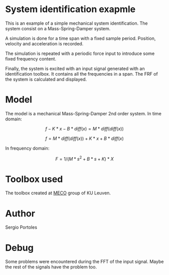 
# System identification exapmle

This is an example of a simple mechanical system identification. The system
consist on a Mass-Spring-Damper system.

A simulation is done for a time span with a fixed sample period.
Position, velocity and acceleration is recorded.

The simulation is repeated with a periodic force input to introduce some
fixed frequency content.

Finally, the system is excited with an input signal generated with an
identification toolbox. It contains all the frequencies in a span.
The FRF of the system is calculated and displayed.

# Model

The model is a mechanical Mass-Spring-Damper 2nd order system.
In time domain:

$$f - K*x -B*diff(x) = M*diff(diff(x))$$

$$f = M*diff(diff(x)) + K*x + B*diff(x)$$

In frequency domain:

$$F = 1/(M*s^2+B*s+K) * X$$

# Toolbox used

The toolbox created at [MECO][meco-group] group of KU Leuven.

# Author

Sergio Portoles

# Debug

Some problems were encountered during the FFT of the input signal.
Maybe the rest of the signals have the problem too.

[meco-group]: https://www.mech.kuleuven.be/en/pma/research/meco "MECO at KU Leuven"
